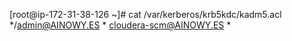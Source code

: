 [root@ip-172-31-38-126 ~]# cat /var/kerberos/krb5kdc/kadm5.acl
*/admin@AINOWY.ES       *
cloudera-scm@AINOWY.ES    *
